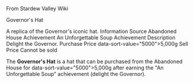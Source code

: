 From Stardew Valley Wiki

Governor's Hat

A replica of the Governor's iconic hat. Information Source Abandoned House Achievement An Unforgettable Soup Achievement Description Delight the Governor. Purchase Price data-sort-value="5000"&gt;5,000g Sell Price Cannot be sold

The **Governor's Hat** is a hat that can be purchased from the Abandoned House for data-sort-value="5000"&gt;5,000g after earning the "An Unforgettable Soup" achievement (delight the Governor).